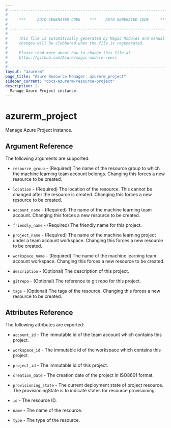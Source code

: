 ```yaml
---
# ----------------------------------------------------------------------------
#
#     ***     AUTO GENERATED CODE    ***    AUTO GENERATED CODE     ***
#
# ----------------------------------------------------------------------------
#
#     This file is automatically generated by Magic Modules and manual
#     changes will be clobbered when the file is regenerated.
#
#     Please read more about how to change this file at
#     https://github.com/Azure/magic-module-specs
#
# ----------------------------------------------------------------------------
layout: "azurerm"
page_title: "Azure Resource Manager: azurerm_project"
sidebar_current: "docs-azurerm-resource-project"
description: |-
  Manage Azure Project instance.
---
```


# azurerm_project

Manage Azure Project instance.


## Argument Reference

The following arguments are supported:

* `resource_group` - (Required) The name of the resource group to which the machine learning team account belongs. Changing this forces a new resource to be created.

* `location` - (Required) The location of the resource. This cannot be changed after the resource is created. Changing this forces a new resource to be created.

* `account_name` - (Required) The name of the machine learning team account. Changing this forces a new resource to be created.

* `friendly_name` - (Required) The friendly name for this project.

* `project_name` - (Required) The name of the machine learning project under a team account workspace. Changing this forces a new resource to be created.

* `workspace_name` - (Required) The name of the machine learning team account workspace. Changing this forces a new resource to be created.

* `description` - (Optional) The description of this project.

* `gitrepo` - (Optional) The reference to git repo for this project.

* `tags` - (Optional) The tags of the resource. Changing this forces a new resource to be created.

## Attributes Reference

The following attributes are exported:

* `account_id` - The immutable id of the team account which contains this project.

* `workspace_id` - The immutable id of the workspace which contains this project.

* `project_id` - The immutable id of this project.

* `creation_date` - The creation date of the project in ISO8601 format.

* `provisioning_state` - The current deployment state of project resource. The provisioningState is to indicate states for resource provisioning.

* `id` - The resource ID.

* `name` - The name of the resource.

* `type` - The type of the resource.
